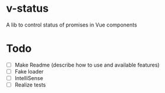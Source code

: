 # v-status
A lib to control status of promises in Vue components

# Todo
- [ ] Make Readme (describe how to use and available features)
- [ ] Fake loader
- [ ] IntelliSense
- [ ] Realize tests
